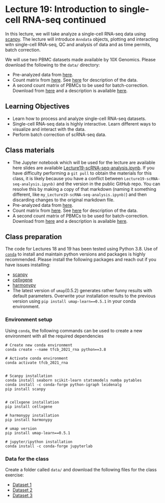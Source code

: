 # Lecture 19: Introduction to single-cell RNA-seq continued

In this lecture, we will take analyze a single-cell RNA-seq data using [scanpy](https://scanpy.readthedocs.io/en/stable/). The lecture will introduce `Anndata` objects, plotting and interacting witn single-cell RNA-seq, QC and analysis of data and as time permits, batch correction. 

We will use two PBMC datasets made available by 10X Genomics. Please download the following to the `data/` directory:
- Pre-analyzed data from [here](https://drive.google.com/file/d/1haywzdKgexv0Mm5KMDfJMVjI0PLaSy5b/view?usp=sharing). 
- Count matrix from  [here](https://cf.10xgenomics.com/samples/cell-exp/3.0.0/pbmc_10k_protein_v3/pbmc_10k_protein_v3_filtered_feature_bc_matrix.h5). See [here](https://support.10xgenomics.com/single-cell-gene-expression/datasets/3.0.0/pbmc_10k_protein_v3) for description of the data.
- A second count matrix of PBMCs to be used for batch-correction. Download from [here](https://cf.10xgenomics.com/samples/cell-exp/6.1.0/10k_PBMC_3p_nextgem_Chromium_X/10k_PBMC_3p_nextgem_Chromium_X_filtered_feature_bc_matrix.h5) and a description is available [here](https://cf.10xgenomics.com/samples/cell-exp/6.1.0/10k_PBMC_3p_nextgem_Chromium_X/10k_PBMC_3p_nextgem_Chromium_X_web_summary.html).

## Learning Objectives 
- Learn how to process and analyze single-cell RNA-seq datasets. 
- Single-cell RNA-seq data is highly interactive. Learn different ways to visualize and interact with the data.
- Perform batch correction of scRNA-seq data.

## Class materials
- The Jupyter notebook which will be used for the lecture are available here slides are available [Lecture19-scRNA-seq-analysis.ipynb](Lecture19-scRNA-seq-analysis.ipynb). If you have difficulty performing a `git pull` to obtain the materials for this class, it is likely because you have a conflict between `Lecture19-scRNA-seq-analysis.ipynb)` and the version in the public GitHub repo. You can resolve this by making a copy of that markdown (naming it something different, like `my_Lecture19-scRNA-seq-analysis.ipynb)`) and then discarding changes to the original markdown file. 
- Pre-analyzed data from [here](https://drive.google.com/file/d/1haywzdKgexv0Mm5KMDfJMVjI0PLaSy5b/view?usp=sharing). 
- Count matrix from  [here](https://cf.10xgenomics.com/samples/cell-exp/3.0.0/pbmc_10k_protein_v3/pbmc_10k_protein_v3_filtered_feature_bc_matrix.h5). See [here](https://support.10xgenomics.com/single-cell-gene-expression/datasets/3.0.0/pbmc_10k_protein_v3) for description of the data.
- A second count matrix of PBMCs to be used for batch-correction. Download from [here](https://cf.10xgenomics.com/samples/cell-exp/6.1.0/10k_PBMC_3p_nextgem_Chromium_X/10k_PBMC_3p_nextgem_Chromium_X_filtered_feature_bc_matrix.h5) and a description is available [here](https://cf.10xgenomics.com/samples/cell-exp/6.1.0/10k_PBMC_3p_nextgem_Chromium_X/10k_PBMC_3p_nextgem_Chromium_X_web_summary.html).


## Class preparation
The code for Lectures 18 and 19 has been tested using Python 3.8. Use of [`conda`](https://docs.conda.io/en/latest/miniconda.html) to install and maintain python versions and packages is highly recommended. Please install the following packages and reach out if you have issues installing:
- [scanpy](https://scanpy.readthedocs.io/en/stable/) 
- [cellxgene](https://github.com/chanzuckerberg/cellxgene-documentation/blob/main/README.md)
- [harmonypy](https://github.com/slowkow/harmonypy)
- The latest version of `umap`(0.5.2) generates rather funny results with default parameters. Overwrite your installation results to the previous version using 
`pip install umap-learn==0.5.1` in your conda environment.

### Environment setup
Using `conda`, the following commands can be used to create a new environment with all the required dependencies
```
# Create new conda environment
conda create --name tfcb_2021_rna python==3.8

# Activate conda environment
conda activate tfcb_2021_rna


# Scanpy installation 
conda install seaborn scikit-learn statsmodels numba pytables
conda install -c conda-forge python-igraph leidenalg
pip install scanpy


# cellxgene installation 
pip install cellxgene

# harmonypy installation
pip install harmonypy

# umap version
pip install umap-learn==0.5.1

# jupyter/ipython installation 
conda install -c conda-forge jupyterlab

```

### Data for the class
Create a folder called `data/` and download the following files for the class exercise:
- [Dataset 1](https://drive.google.com/file/d/1haywzdKgexv0Mm5KMDfJMVjI0PLaSy5b/view?usp=sharings)
- [Dataset 2](https://cf.10xgenomics.com/samples/cell-exp/3.0.0/pbmc_10k_protein_v3/pbmc_10k_protein_v3_filtered_feature_bc_matrix.h5)
- [Dataset 3](https://cf.10xgenomics.com/samples/cell-exp/6.1.0/10k_PBMC_3p_nextgem_Chromium_X/10k_PBMC_3p_nextgem_Chromium_X_filtered_feature_bc_matrix.h5)

